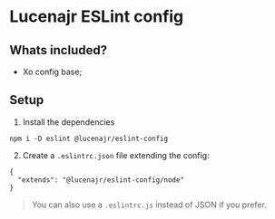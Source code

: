 # Lucenajr ESLint config

## Whats included?

- Xo config base;

## Setup

1. Install the dependencies

```
npm i -D eslint @lucenajr/eslint-config
```

2. Create a `.eslintrc.json` file extending the config:

```
{
  "extends": "@lucenajr/eslint-config/node"
}
```

> You can also use a `.eslintrc.js` instead of JSON if you prefer.

